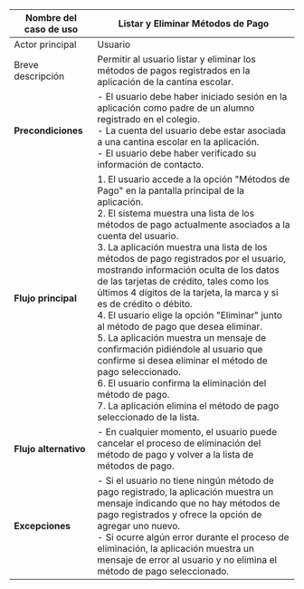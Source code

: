 ﻿
| Nombre del caso de uso | Listar y Eliminar Métodos de Pago |
| --- | --- |
| Actor principal | Usuario |
| Breve descripción | Permitir al usuario listar y eliminar los métodos de pagos registrados en la aplicación de la cantina escolar. |
| **Precondiciones** | - El usuario debe haber iniciado sesión en la aplicación como padre de un alumno registrado en el colegio. <br> - La cuenta del usuario debe estar asociada a una cantina escolar en la aplicación. <br> - El usuario debe haber verificado su información de contacto. |
| **Flujo principal** | 1. El usuario accede a la opción "Métodos de Pago" en la pantalla principal de la aplicación. <br> 2. El sistema muestra una lista de los métodos de pago actualmente asociados a la cuenta del usuario. <br> 3. La aplicación muestra una lista de los métodos de pago registrados por el usuario, mostrando información oculta de los datos de las tarjetas de crédito, tales como los últimos 4 dígitos de la tarjeta, la marca y si es de crédito o débito. <br> 4. El usuario elige la opción "Eliminar" junto al método de pago que desea eliminar. <br> 5. La aplicación muestra un mensaje de confirmación pidiéndole al usuario que confirme si desea eliminar el método de pago seleccionado. <br> 6. El usuario confirma la eliminación del método de pago. <br> 7. La aplicación elimina el método de pago seleccionado de la lista. |
| **Flujo alternativo** | - En cualquier momento, el usuario puede cancelar el proceso de eliminación del método de pago y volver a la lista de métodos de pago. |
| **Excepciones** | - Si el usuario no tiene ningún método de pago registrado, la aplicación muestra un mensaje indicando que no hay métodos de pago registrados y ofrece la opción de agregar uno nuevo. <br> - Si ocurre algún error durante el proceso de eliminación, la aplicación muestra un mensaje de error al usuario y no elimina el método de pago seleccionado. |
